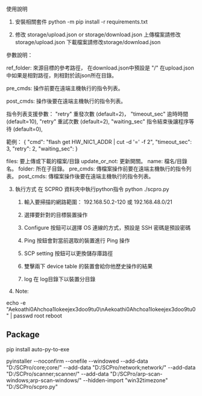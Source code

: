 使用說明
1. 安裝相關套件
python -m pip install -r requirements.txt


2. 修改 storage/upload.json or storage/download.json
上傳檔案請修改storage/upload.json
下載檔案請修改storage/download.json

參數說明：

ref_folder: 來源目標的參考路徑，
  在download.json中預設是 "/"
  在upload.json中如果是相對路徑，則相對於該json所在目錄。

pre_cmds: 操作前要在遠端主機執行的指令列表。

post_cmds: 操作後要在遠端主機執行的指令列表。

指令列表支援參數：
"retry"       重發次數 (default=2)，
"timeout_sec" 逾時時間 (default=10),
"retry"       重試次數 (default=2),
"waiting_sec" 指令結束後讓程序等待 (default=0),


範例：
{
    "cmd": "flash get HW_NIC1_ADDR | cut -d '=' -f 2",
    "timeout_sec": 3, 
    "retry": 2,
    "waiting_sec":
}

files: 要上傳或下載的檔案/目錄
    update_or_not: 更新開關。
    name: 檔名/目錄名。
    folder: 所在子目錄。
    pre_cmds: 傳檔案操作前要在遠端主機執行的指令列表。
    post_cmds: 傳檔案操作後要在遠端主機執行的指令列表。


3. 執行方式
在 SCPRO 資料夾中執行python指令 python ./scpro.py

    1. 輸入要掃描的網路範圍：
      192.168.50.2-120 或 192.168.48.0/21

    2. 選擇要針對的目標裝置操作

    3. Configure 按鈕可以選擇 OS 連線的方式，預設是 SSH 密碼是預設密碼

    4. Ping 按鈕會對當前選取的裝置進行 Ping 操作

    5. SCP setting 按鈕可以更換儲存庫路徑

    6. 雙擊兩下 device table 的裝置會給你他歷史操作的結果

    7. log 在 log目錄下以裝置分目錄

4. Note:

  echo -e "Aekoathi0Ahchoa1Iokeejex3doo9tu0\nAekoathi0Ahchoa1Iokeejex3doo9tu0" | passwd root
  reboot


## Package
pip install auto-py-to-exe

pyinstaller --noconfirm --onefile --windowed --add-data "D:/SCPro/core;core/" --add-data "D:/SCPro/network;network/" --add-data "D:/SCPro/scanner;scanner/" --add-data "D:/SCPro/arp-scan-windows;arp-scan-windows/" --hidden-import "win32timezone"  "D:/SCPro/scpro.py"